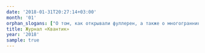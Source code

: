 ```yaml
---
date: '2018-01-31T20:27:14+03:00'
month: '01'
orphan_slogans: ["О том, как открывали фуллерен, а также о многогранниках, составленных из пятиугольников и шестиугольников.", "Фокусы с шахматными фигурами и зеркалами.", "О том, как Бусенька нечестно решила задачку о переправе эльфов и гномов.", "Разрезание ёлочки с почтовой марки на четыре части, из которых складывается квадрат.", "О том, как образовались странные ледяные перила у одного московского моста.", "Несколько задачек, которые решаются раскраской.", "Определите по монетам, в чём состояла реформа С. Ю. Витте.", "Избранные задачи турнира им. Ломоносова.", "Поздравляем победителей конкурса по русскому языку и конкурса «Арабские Монеты»! Задачи нового тура по русскому языку!", "Задача о положительности веса текста.",]
title: Журнал «Квантик»
year: '2018'
sample: true
---
```


